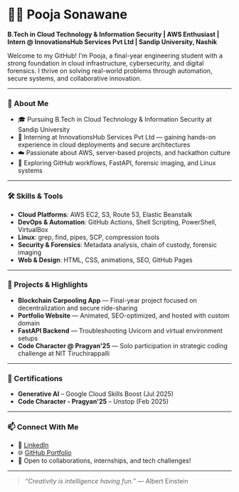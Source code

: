 # 👩‍💻 Pooja Sonawane

**B.Tech in Cloud Technology & Information Security | AWS Enthusiast | Intern @ InnovationsHub Services Pvt Ltd | Sandip University, Nashik**

Welcome to my GitHub! I'm Pooja, a final-year engineering student with a strong foundation in cloud infrastructure, cybersecurity, and digital forensics. I thrive on solving real-world problems through automation, secure systems, and collaborative innovation.

---

### 🌟 About Me
- 🎓 Pursuing B.Tech in Cloud Technology & Information Security at Sandip University
- 💼 Interning at InnovationsHub Services Pvt Ltd — gaining hands-on experience in cloud deployments and secure architectures
- ☁️ Passionate about AWS, server-based projects, and hackathon culture
- 🧠 Exploring GitHub workflows, FastAPI, forensic imaging, and Linux systems

---

### 🛠️ Skills & Tools
- **Cloud Platforms**: AWS EC2, S3, Route 53, Elastic Beanstalk
- **DevOps & Automation**: GitHub Actions, Shell Scripting, PowerShell, VirtualBox
- **Linux**: grep, find, pipes, SCP, compression tools
- **Security & Forensics**: Metadata analysis, chain of custody, forensic imaging
- **Web & Design**: HTML, CSS, animations, SEO, GitHub Pages

---

### 🚀 Projects & Highlights
- **Blockchain Carpooling App** — Final-year project focused on decentralization and secure ride-sharing
- **Portfolio Website** — Animated, SEO-optimized, and hosted with custom domain
- **FastAPI Backend** — Troubleshooting Uvicorn and virtual environment setups
- **Code Character @ Pragyan'25** — Solo participation in strategic coding challenge at NIT Tiruchirappalli

---

### 📜 Certifications
- **Generative AI** – Google Cloud Skills Boost (Jul 2025)
- **Code Character - Pragyan'25** – Unstop (Feb 2025)

---

### 📫 Connect With Me
- 💼 [LinkedIn](https://www.linkedin.com/in/pooja-sonawane-96304b282/)
- 🌐 [GitHub Portfolio](https://poojaongit.github.io/Portfolio.github.io/)
- 📧 Open to collaborations, internships, and tech challenges!

---

> _“Creativity is intelligence having fun.”_ — Albert Einstein
